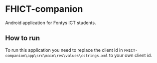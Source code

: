 # FHICT-companion
Android application for Fontys ICT students.

## How to run
To run this application you need to replace the client id in `FHICT-companion\app\src\main\res\values\cstrings.xml` to your own client id.
